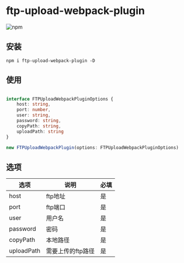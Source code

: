 # ftp-upload-webpack-plugin
![npm](https://img.shields.io/npm/v/ftp-upload-webpack-plugin)
## 安装
```
npm i ftp-upload-webpack-plugin -D
```

## 使用

```ts

interface FTPUploadWebpackPluginOptions {
    host: string,
    port: number,
    user: string,
    password: string,
    copyPath: string,
    uploadPath: string
}

new FTPUploadWebpackPlugin(options: FTPUploadWebpackPluginOptions)

```
## 选项

选项 | 说明 | 必填
---|---|---
host | ftp地址 | 是
port | ftp端口 | 是
user| 用户名 | 是
password | 密码 | 是
copyPath | 本地路径 | 是
uploadPath | 需要上传的ftp路径 | 是


